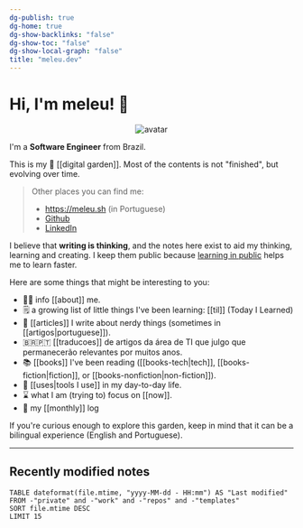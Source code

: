 ```yaml
---
dg-publish: true
dg-home: true
dg-show-backlinks: "false"
dg-show-toc: "false"
dg-show-local-graph: "false"
title: "meleu.dev"
---
```


# Hi, I'm meleu! 👋

<div style="text-align: center">
  <img src="https://github.com/meleu.png?size=120" alt="avatar">
</div>

I'm a **Software Engineer** from Brazil.

This is my 🌱 [[digital garden]]. Most of the contents is not "finished", but evolving over time.

> Other places you can find me:
> 
> - <https://meleu.sh> (in Portuguese)
> - [Github](https://github.com/meleu)
> - [LinkedIn](https://www.linkedin.com/in/meleu/)

I believe that **writing is thinking**, and the notes here exist to aid my thinking, learning and creating. I keep them public because [learning in public](https://www.swyx.io/learn-in-public/) helps me to learn faster.

Here are some things that might be interesting to you:
- 🧑‍💻 info [[about]] me.
- 🗒️ a growing list of little things I've been learning: [[til]] (Today I Learned)
- 📰 [[articles]] I write about nerdy things (sometimes in [[artigos|portuguese]]).
- 🇧🇷🇵🇹 [[traducoes]] de artigos da área de TI que julgo que permanecerão relevantes por muitos anos.
- 📚 [[books]] I've been reading ([[books-tech|tech]], [[books-fiction|fiction]], or [[books-nonfiction|non-fiction]]).
- 🧰 [[uses|tools I use]] in my day-to-day life.
- ⌛ what I am (trying to) focus on [[now]].
- 📝 my [[monthly]] log

If you're curious enough to explore this garden, keep in mind that it can be a bilingual experience (English and Portuguese).

---

## Recently modified notes

```dataview
TABLE dateformat(file.mtime, "yyyy-MM-dd - HH:mm") AS "Last modified"
FROM -"private" and -"work" and -"repos" and -"templates"
SORT file.mtime DESC
LIMIT 15
```

